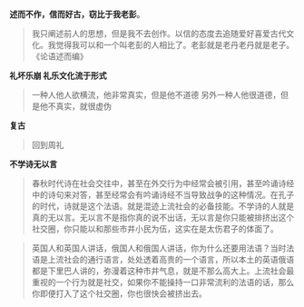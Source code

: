 **述而不作，信而好古，窃比于我老彭**。  
> 我只阐述前人的思想，但是我不去创作。以信的态度去追随爱好喜爱古代文化。我觉得我可以和一个叫老彭的人相比了。老彭就是老丹老丹就是老子。
《论语述而编》

**礼坏乐崩  礼乐文化流于形式**  
> 一种人他人欲横流，他非常真实，但是他不道德
另外一种人他很道德，但是他不真实，就很虚伪  


**复古**  
>  回到周礼 
 
**不学诗无以言**
> 春秋时代诗在社会交往中，甚至在外交行为中经常会被引用，甚至吟诵诗经中的诗句来对答，甚至经常会有吟诵诗经不当导致战争的这种情况。在孔子的时代，诗就是这个法语。就是混迹上流社会的必备技能。不学诗的人就是真的无以言。无以言不是指你真的说不出话，无以言是你只能被排挤出这个社交圈，你只能以和那些市井小民为伍，这实在是太伤君子的体面了。

> 英国人和英国人讲话，俄国人和俄国人讲话，你为什么还要用法语？当时法语是上流社会的通行语言，处处透着高贵的一个语言，所以本土的英语俄语都是下里巴人讲的，弥漫着这种市井气息，就是不那么高大上。上流社会最重视的一个行为就是社交，如果你不能操持一口非常流利的法语的话，那么你即便打入了这个社交圈，你也很快会被挤出去。





